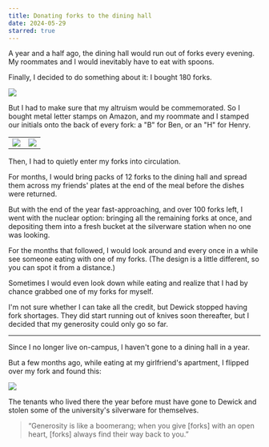 ```yaml
---
title: Donating forks to the dining hall
date: 2024-05-29
starred: true
---
```


A year and a half ago, the dining hall would run out of forks every evening. My roommates and I would inevitably have to eat with spoons.

Finally, I decided to do something about it: I bought 180 forks.

![](/posts/forks/confirmation.png)

But I had to make sure that my altruism would be commemorated. So I bought metal letter stamps on Amazon, and my roommate and I stamped our initials onto the back of every fork: a "B" for Ben, or an "H" for Henry.

|                             |                            |
| --------------------------- | -------------------------- |
| ![](/posts/forks/front.jpg) | ![](/posts/forks/back.jpg) |

Then, I had to quietly enter my forks into circulation.

For months, I would bring packs of 12 forks to the dining hall and spread them across my friends' plates at the end of the meal before the dishes were returned.

But with the end of the year fast-approaching, and over 100 forks left, I went with the nuclear option: bringing all the remaining forks at once, and depositing them into a fresh bucket at the silverware station when no one was looking.

For the months that followed, I would look around and every once in a while see someone eating with one of my forks. (The design is a little different, so you can spot it from a distance.)

Sometimes I would even look down while eating and realize that I had by chance grabbed one of my forks for myself.

I'm not sure whether I can take all the credit, but Dewick stopped having fork shortages. They did start running out of knives soon thereafter, but I decided that my generosity could only go so far.

---

Since I no longer live on-campus, I haven't gone to a dining hall in a year.

But a few months ago, while eating at my girlfriend's apartment, I flipped over my fork and found this:

![](/posts/forks/trisha.jpg)

The tenants who lived there the year before must have gone to Dewick and stolen some of the university's silverware for themselves.

> “Generosity is like a boomerang; when you give [forks] with an open heart, [forks] always find their way back to you.”
